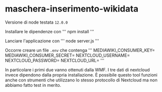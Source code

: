 # maschera-inserimento-wikidata

Versione di node testata `12.0.0`

Installare le dipendenze con
'''
npm install
'''

Lanciare l'applicazione con
'''
node server.js
'''

Occorre creare un file `.env` che contenga
'''
MEDIAWIKI_CONSUMER_KEY=<key>
MEDIAWIKI_CONSUMER_SECRET=<secret>
NEXTCLOUD_USERNAME=<username>
NEXTCLOUD_PASSWORD=<password>
NEXTCLOUD_URL=<url al webdav di nextcloud>
'''

In particolare i primi due vanno ottenuti dalla WMF. I tre dati di nextcloud invece
dipendono dalla propria installazione. È possibile questo tool funzioni anche con
strumenti che utilizzano lo stesso protocollo di Nextcloud ma non abbiamo fatto test
in merito.
